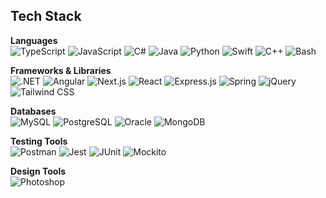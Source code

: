 ## Tech Stack  

**Languages**  
![TypeScript](https://img.shields.io/badge/-TypeScript-3178C6?logo=typescript&logoColor=white) 
![JavaScript](https://img.shields.io/badge/-JavaScript-F7DF1E?logo=javascript&logoColor=black) 
![C#](https://img.shields.io/badge/-C%23-239120?logo=csharp&logoColor=white)
![Java](https://img.shields.io/badge/-Java-007396?logo=java&logoColor=white)
![Python](https://img.shields.io/badge/-Python-3776AB?logo=python&logoColor=white) 
![Swift](https://img.shields.io/badge/-Swift-FA7343?logo=swift&logoColor=white) 
![C++](https://img.shields.io/badge/-C++-00599C?logo=cplusplus&logoColor=white) 
![Bash](https://img.shields.io/badge/-Bash-4EAA25?logo=gnubash&logoColor=white)  

**Frameworks & Libraries**  
![.NET](https://img.shields.io/badge/-.NET-512BD4?logo=dotnet&logoColor=white) 
![Angular](https://img.shields.io/badge/-Angular-DD0031?logo=angular&logoColor=white) 
![Next.js](https://img.shields.io/badge/-Next.js-000000?logo=nextdotjs&logoColor=white) 
![React](https://img.shields.io/badge/-React-61DAFB?logo=react&logoColor=black) 
![Express.js](https://img.shields.io/badge/-Express.js-000000?logo=express&logoColor=white) 
![Spring](https://img.shields.io/badge/-Spring-6DB33F?logo=spring&logoColor=white) 
![jQuery](https://img.shields.io/badge/-jQuery-0769AD?logo=jquery&logoColor=white) 
![Tailwind CSS](https://img.shields.io/badge/-Tailwind_CSS-38B2AC?logo=tailwindcss&logoColor=white)  

**Databases**  
![MySQL](https://img.shields.io/badge/-MySQL-4479A1?logo=mysql&logoColor=white) 
![PostgreSQL](https://img.shields.io/badge/-PostgreSQL-4169E1?logo=postgresql&logoColor=white) 
![Oracle](https://img.shields.io/badge/-Oracle-F80000?logo=oracle&logoColor=white) 
![MongoDB](https://img.shields.io/badge/-MongoDB-47A248?logo=mongodb&logoColor=white)  

**Testing Tools**  
![Postman](https://img.shields.io/badge/-Postman-FF6C37?logo=postman&logoColor=white) 
![Jest](https://img.shields.io/badge/-Jest-C21325?logo=jest&logoColor=white) 
![JUnit](https://img.shields.io/badge/-JUnit-25A162?logo=junit5&logoColor=white) 
![Mockito](https://img.shields.io/badge/-Mockito-2C9D67?logoColor=white)  

**Design Tools**  
![Photoshop](https://img.shields.io/badge/-Photoshop-31A8FF?logo=adobephotoshop&logoColor=white)  
